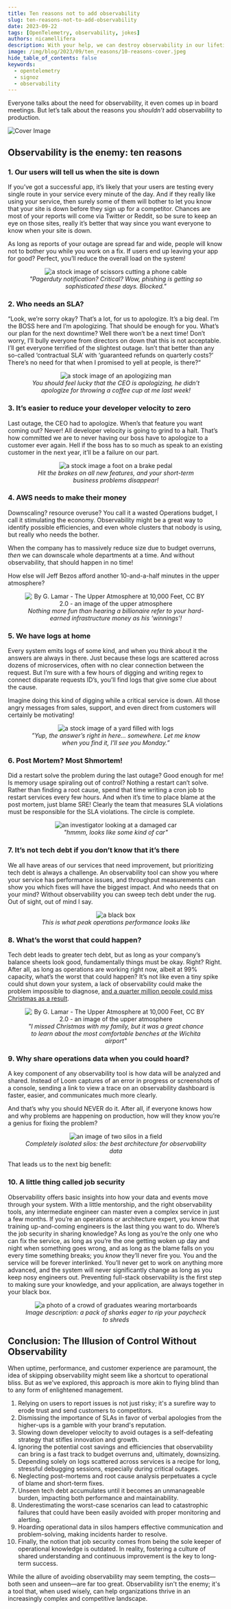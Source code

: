 ```yaml
---
title: Ten reasons not to add observability
slug: ten-reasons-not-to-add-observability
date: 2023-09-22
tags: [OpenTelemetry, observability, jokes]
authors: nicamellifera
description: With your help, we can destroy observability in our lifetime.
image: /img/blog/2023/09/ten_reasons/10-reasons-cover.jpeg
hide_table_of_contents: false
keywords:
  - opentelemetry
  - signoz
  - observability
---
```


<head>
  <link rel="canonical" href="https://signoz.io/blog/ten-reasons-not-to-add-observability/"/>
</head>

Everyone talks about the need for observability, it even comes up in board meetings. But let’s talk about the reasons you *shouldn’t* add observability to production.
<!--truncate-->
![Cover Image](/img/blog/2023/09/ten_reasons/10-reasons-cover.webp)

## Observability is the enemy: ten reasons

### 1. Our users will tell us when the site is down

If you’ve got a successful app, it’s likely that your users are testing every single route in your service every minute of the day. And if they really like using your service, then surely some of them will bother to let you know that your site is down before they sign up for a competitor. Chances are most of your reports will come via Twitter or Reddit, so be sure to keep an eye on those sites, really it’s better that way since you want everyone to know when your site is down.

As long as reports of your outage are spread far and wide, people will know not to bother you while you work on a fix. If users end up leaving your app for good? Perfect, you’ll reduce the overall load on the system!

<figure data-zoomable align='center'>
    <img src="/img/blog/2023/09/ten_reasons/ten-reasons-1.webp" alt="a stock image of scissors cutting a phone cable"/>
    <figcaption><i>"Pagerduty notification? Critical? Wow, phishing is getting so sophisticated these days. Blocked."</i></figcaption>
</figure>

### 2. Who needs an SLA?

“Look, we’re sorry okay? That’s a lot, for us to apologize. It’s a big deal. I’m the BOSS here and I’m apologizing. That should be enough for you. What’s our plan for the next downtime? Well there won’t be a next time! Don’t worry, I’ll bully everyone from directors on down that this is not acceptable. I’ll get everyone terrified of the slightest outage. Isn’t that better than any so-called ‘contractual SLA’ with ‘guaranteed refunds on quarterly costs?’ There’s no need for that when I promised to yell at people, is there?“

<figure data-zoomable align='center'>
    <img src="/img/blog/2023/09/ten_reasons/ten-reasons-2.webp" alt="a stock image of an apologizing man"/>
    <figcaption><i>You should feel lucky that the CEO is apologizing, he didn’t apologize for throwing a coffee cup at me last week!</i></figcaption>
</figure>

### 3. It’s easier to reduce your developer velocity to zero

Last outage, the CEO had to apologize. When’s that feature you want coming out? Never! All developer velocity is going to grind to a halt. That’s how committed we are to never having our boss have to apologize to a customer ever again. Hell if the boss has to so much as speak to an existing customer in the next year, it’ll be a failure on our part.

<figure data-zoomable align='center'>
    <img src="/img/blog/2023/09/ten_reasons/ten-reasons-3.webp" alt="a stock image a foot on a brake pedal"/>
    <figcaption><i>Hit the brakes on all new features, and your short-term business problems disappear!</i></figcaption>
</figure>


### 4. AWS needs to make their money

Downscaling? resource overuse? You call it a wasted Operations budget, I call it stimulating the economy. Observability might be a great way to identify possible efficiencies, and even whole clusters that nobody is using, but really who needs the bother.

When the company has to massively reduce size due to budget overruns, *then* we can downscale whole departments at a time. And without observability, that should happen in no time!

How else will Jeff Bezos afford another 10-and-a-half minutes in the upper atmosphere?

<figure data-zoomable align='center'>
    <img src="/img/blog/2023/09/ten_reasons/ten-reasons-4.webp" alt="By G. Lamar - The Upper Atmosphere at 10,000 Feet, CC BY 2.0 - an image of the upper atmosphere"/>
    <figcaption><i>Nothing more fun than hearing a billionaire refer to your hard-earned infrastructure money as his ‘winnings’!</i></figcaption>
</figure>

### 5. We have logs at home

Every system emits logs of some kind, and when you think about it the answers are always in there. Just because these logs are scattered across dozens of microservices, often with no clear connection between the request. But I’m sure with a few hours of digging and writing regex to connect disparate requests ID’s, you’ll find logs that give some clue about the cause.

Imagine doing this kind of digging while a critical service is down. All those angry messages from sales, support, and even direct from customers will certainly be motivating!

<figure data-zoomable align='center'>
    <img src="/img/blog/2023/09/ten_reasons/ten-reasons-5.webp" alt="a stock image of a yard filled with logs"/>
    <figcaption><i>”Yup, the answer’s right in here… somewhere. Let me know when you find it, I’ll see you Monday.”</i></figcaption>
</figure>

### 6. Post Mortem? Most Shmortem!

Did a restart solve the problem during the last outage? Good enough for me! Is memory usage spiraling out of control? Nothing a restart can’t solve. Rather than finding a root cause, spend that time writing a cron job to restart services every few hours. And when it’s time to place blame at the post mortem, just blame SRE! Clearly the team that measures SLA violations must be responsible for the SLA violations. The circle is complete.

<figure data-zoomable align='center'>
    <img src="/img/blog/2023/09/ten_reasons/ten-reasons-6.webp" alt="an investigator looking at a damaged car"/>
    <figcaption><i>"hmmm, looks like some kind of car"</i></figcaption>
</figure>

### 7. It’s not tech debt if you don’t know that it’s there

We all have areas of our services that need improvement, but prioritizing tech debt is always a challenge. An observability tool can show you where your service has performance issues, and throughput measurements can show you which fixes will have the biggest impact. And who needs that on your mind? Without observability you can sweep tech debt under the rug. Out of sight, out of mind I say.

<figure data-zoomable align='center'>
    <img src="/img/blog/2023/09/ten_reasons/ten-reasons-7.webp" alt="a black box"/>
    <figcaption><i>This is what peak operations performance looks like</i></figcaption>
</figure>

### 8. What’s the worst that could happen?

Tech debt leads to greater tech debt, but as long as your company’s balance sheets look good, fundamentally things must be okay. Right? Right. After all, as long as operations are working right now, albeit at 99% capacity, what’s the worst that could happen? It’s not like even a tiny spike could shut down your system, a lack of observability could make the problem impossible to diagnose, <a href = "https://www.forbes.com/sites/noahbarsky/2023/01/06/southwest-airlines-crisis-exposes-3-reasons-why-great-companies-stumble/?sh=35b373e3481e" rel="noopener noreferrer nofollow" target="_blank" >and a quarter million people could miss Christmas as a result</a>.

<figure data-zoomable align='center'>
    <img src="/img/blog/2023/09/ten_reasons/ten-reasons-8.webp" alt="By G. Lamar - The Upper Atmosphere at 10,000 Feet, CC BY 2.0 - an image of the upper atmosphere"/>
    <figcaption><i>"I missed Christmas with my family, but it was a great chance to learn about the most comfortable benches at the Wichita airport"</i></figcaption>
</figure>

### 9. Why share operations data when you could hoard?

A key component of any observability tool is how data will be analyzed and shared. Instead of Loom captures of an error in progress or screenshots of a console, sending a link to view a trace on an observability dashboard is faster, easier, and communicates much more clearly.

And that’s why you should NEVER do it. After all, if everyone knows how and why problems are happening on production, how will they know you’re a genius for fixing the problem? 

<figure data-zoomable align='center'>
    <img src="/img/blog/2023/09/ten_reasons/ten-reasons-9.webp" alt="an image of two silos in a field"/>
    <figcaption><i>Completely isolated silos: the best architecture for observability data</i></figcaption>
</figure>

That leads us to the next big benefit:

### 10. A little thing called job security

Observability offers basic insights into how your data and events move through your system. With a little mentorship, and the right observability tools, any intermediate engineer can master even a complex service in just a few months. If you’re an operations or architecture expert, you know that training up-and-coming engineers is the last thing you want to do. Where’s the job security in sharing knowledge? As long as you’re the only one who can fix the service, as long as you’re the one getting woken up day and night when something goes wrong, and as long as the blame falls on you every time something breaks; you *know* they’ll never fire you. You and the service will be forever interlinked. You’ll never get to work on anything more advanced, and the system will never significantly change as long as you keep nosy engineers out. Preventing full-stack observability is the first step to making sure your knowledge, and your application, are always together in your black box.

<figure data-zoomable align='center'>
    <img src="/img/blog/2023/09/ten_reasons/ten-reasons-10.webp" alt="a photo of a crowd of graduates wearing mortarboards"/>
    <figcaption><i>Image description: a pack of sharks eager to rip your paycheck to shreds</i></figcaption>
</figure>

## Conclusion: The Illusion of Control Without Observability

When uptime, performance, and customer experience are paramount, the idea of skipping observability might seem like a shortcut to operational bliss. But as we've explored, this approach is more akin to flying blind than to any form of enlightened management.

1. Relying on users to report issues is not just risky; it's a surefire way to erode trust and send customers to competitors.
2. Dismissing the importance of SLAs in favor of verbal apologies from the higher-ups is a gamble with your brand's reputation.
3. Slowing down developer velocity to avoid outages is a self-defeating strategy that stifles innovation and growth.
4. Ignoring the potential cost savings and efficiencies that observability can bring is a fast track to budget overruns and, ultimately, downsizing.
5. Depending solely on logs scattered across services is a recipe for long, stressful debugging sessions, especially during critical outages.
6. Neglecting post-mortems and root cause analysis perpetuates a cycle of blame and short-term fixes.
7. Unseen tech debt accumulates until it becomes an unmanageable burden, impacting both performance and maintainability.
8. Underestimating the worst-case scenarios can lead to catastrophic failures that could have been easily avoided with proper monitoring and alerting.
9. Hoarding operational data in silos hampers effective communication and problem-solving, making incidents harder to resolve.
10. Finally, the notion that job security comes from being the sole keeper of operational knowledge is outdated. In reality, fostering a culture of shared understanding and continuous improvement is the key to long-term success.

While the allure of avoiding observability may seem tempting, the costs—both seen and unseen—are far too great. Observability isn't the enemy; it's a tool that, when used wisely, can help organizations thrive in an increasingly complex and competitive landscape.
